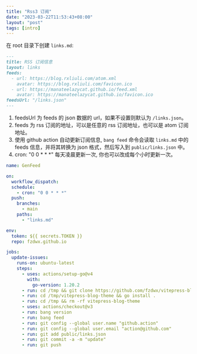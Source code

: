 ```yaml
---
title: "Rss3 订阅"
date: "2023-03-22T11:53:43+08:00"
layout: "post"
tags: [intro]
---
```


在 root 目录下创建 `links.md`:

```md
---
title: RSS 订阅信息
layout: links
feeds:
  - url: https://blog.rxliuli.com/atom.xml
    avatar: https://blog.rxliuli.com/favicon.ico
  - url: https://manateelazycat.github.io/feed.xml
    avatar: https://manateelazycat.github.io/favicon.ico
feedsUrl: "/links.json"
---
```

1. feedsUrl 为 feeds 的 json 数据的 url，如果不设置则默认为 `/links.json`。
2. feeds 为 rss 订阅的地址，可以是任意的 rss 订阅地址，也可以是 atom 订阅地址。
3. 使用 github action 自动更新订阅信息, `bang feed` 命令会读取 `links.md` 中的 feeds 信息，并将其转换为 json 格式，然后写入到 `public/links.json` 中。
4. cron: "0 0 \* \* \*" 每天凌晨更新一次, 你也可以改成每个小时更新一次。

```yaml
name: GenFeed

on:
  workflow_dispatch:
  schedule:
    - cron: "0 0 * * *"
  push:
    branches:
      - main
    paths:
      - "links.md"

env:
  token: ${{ secrets.TOKEN }}
  repo: fzdwx.github.io

jobs:
  update-issues:
    runs-on: ubuntu-latest
    steps:
      - uses: actions/setup-go@v4
        with:
          go-version: 1.20.2
      - run: cd /tmp && git clone https://github.com/fzdwx/vitepress-blog-theme
      - run: cd /tmp/vitepress-blog-theme && go install .
      - run: cd /tmp && rm -rf vitepress-blog-theme
      - uses: actions/checkout@v3
      - run: bang version
      - run: bang feed
      - run: git config --global user.name "github.action"
      - run: git config --global user.email "action@github.com"
      - run: git add public/links.json
      - run: git commit -a -m "update"
      - run: git push
```
